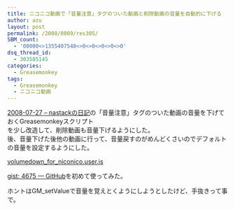 ```yaml
---
title: ニコニコ動画で「音量注意」タグのついた動画と削除動画の音量を自動的に下げる
author: azu
layout: post
permalink: /2008/0809/res305/
SBM_count:
  - '00000<>1355407548<>0<>0<>0<>0<>0'
dsq_thread_id:
  - 303585145
categories:
  - Greasemonkey
tags:
  - Greasemonkey
  - ニコニコ動画
---
```

[2008-07-27 &#8211; nastackの日記][1]の「音量注意」タグのついた動画の音量を下げておくGreasemonkeyスクリプト  
を少し改造して、削除動画も音量下げるようにした。  
後、音量下げた後他の動画に行って、音量戻すのがめんどくさいのでデフォルトの音量を設定するようにした。[ ][2]

[volumedown\_for\_niconico.user.js][2]

[gist: 4675 — GitHub][3]を初めて使ってみた。

ホントはGM_setValueで音量を覚えとくようにしようとしたけど、手抜きって事で。

 [1]: http://d.hatena.ne.jp/nastack/20080727
 [2]: http://gist.github.com/raw/4675/a1b831ea847c0001203213ab39d7821ada8357fb?volumedown_for_niconico.user.js
 [3]: http://gist.github.com/4675